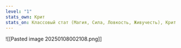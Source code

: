 ```yaml
---
level: "1"
stats_own: Крит
stats_on: Классовый стат (Магия, Сила, Ловкость, Живучесть), Крит
---
```


![[Pasted image 20250108002108.png]]
